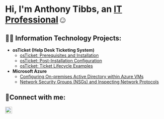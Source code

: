<h1>Hi, I'm Anthony Tibbs, an <a href="https://www.linkedin.com/feed/">IT Professional</a>☺</h1>

<h2>👨‍💻 Information Technology Projects:</h2>

- <b>osTicket (Help Desk Ticketing System)</b>
  - [osTicket: Prerequisites and Installation](https://github.com/AnthonyTibbs/osticket-prereqs)
  - [osTicket: Post-Installation Configuration](https://github.com/AnthonyTibbs/post-install-config)
  - [osTicket: Ticket Lifecycle Examples](https://github.com/AnthonyTibbs/ticket-lifecycle)
- <b>Microsoft Azure</b>
  - [Configuring On-premises Active Directory within Azure VMs](https://github.com/AnthonyTibbs/configure-ad)
  - [Network Security Groups (NSGs) and Inspecting Network Protocols](https://github.com/AnthonyTibbs/azure-network-protocols)

<h2>🤳Connect with me:</h2>

[<img align="left" alt="Josh | LinkedIn" width="22px" src="https://cdn.jsdelivr.net/npm/simple-icons@v3/icons/linkedin.svg" />][linkedin]

[linkedin]: https://www.linkedin.com/feed/
